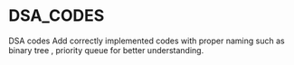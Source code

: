 # DSA_CODES
DSA codes 
Add correctly implemented codes with proper naming such as binary tree , priority queue for better understanding.
